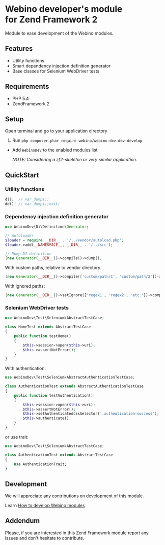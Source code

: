 # Webino developer's module <br /> for Zend Framework 2

Module to ease development of the Webino modules.

## Features

- Utility functions
- Smart dependency injection definition generator
- Base classes for Selenium WebDriver tests

## Requirements

- PHP 5.4
- ZendFramework 2

## Setup

Open terminal and go to your application directory

1. Run `php composer.phar require webino/webino-dev:dev-develop`
- Add `WebinoDev` to the enabled modules list

  *NOTE: Considering a zf2-skeleton or very similar application.*

## QuickStart

### Utility functions

```php
d();  // var_dump();
dd(); // var_dump();exit;
```

### Dependency injection definition generator

```php
use WebinoDev\Di\Definition\Generator;

// Autoloader
$loader = require __DIR__ . '/../vendor/autoload.php';
$loader->add(__NAMESPACE__, __DIR__ . '/../src');

// Dump DI definition
(new Generator(__DIR__))->compile()->dump();
```

With custom paths, relative to vendor directory:

```php
(new Generator(__DIR__))->compile(['custom/path/1', 'custom/path/2'])->dump();
```

With ignored paths:

```php
(new Generator(__DIR__))->setIgnore(['regex1', 'regex2', 'etc.'])->compile()->dump();
```

### Selenium WebDriver tests

```php
use WebinoDev\Test\Selenium\AbstractTestCase;

class HomeTest extends AbstractTestCase
{
    public function testHome()
    {
        $this->session->open($this->uri);
        $this->assertNotError();
    }
}
```

With authentication:

```php
use WebinoDev\Test\Selenium\AbstractAuthenticationTestCase;

class AuthenticationTest extends AbstractAuthenticationTestCase
{
    public function testAuthentication()
    {
        $this->session->open($this->uri);
        $this->assertNotError();
        $this->setAuthenticatedCssSelector('.authentication-success');
        $this->authenticate();
    }
}
```

or use trait:

```php
use WebinoDev\Test\Selenium\AbstractTestCase;

class AuthenticationTest extends AbstractTestCase
{
    use AuthenticationTrait;
}
```

## Development

We will appreciate any contributions on development of this module.

Learn [How to develop Webino modules](https://github.com/webino/Webino/wiki/How-to-develop-Webino-modules)

## Addendum

Please, if you are interested in this Zend Framework module report any issues and don't hesitate to contribute.
